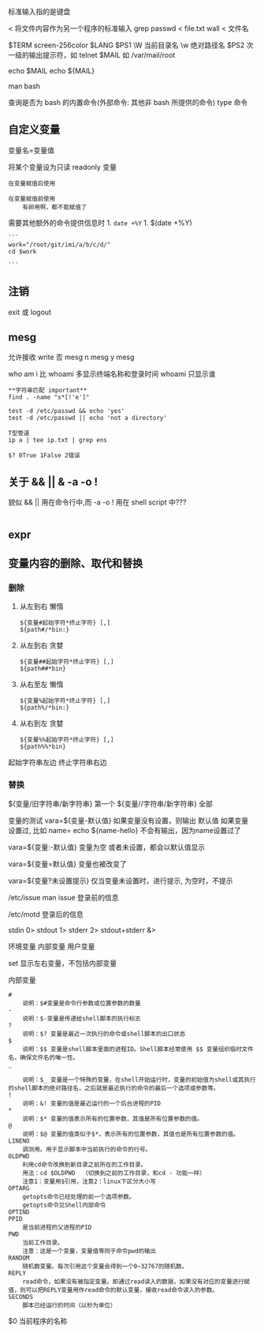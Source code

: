 标准输入指的是键盘

< 将文件内容作为另一个程序的标准输入
    grep passwd < file.txt
    wall < 文件名

$TERM   screen-256color
$LANG
$PS1
    \W  当前目录名
    \w  绝对路径名
$PS2
    次一级的输出提示符，如 telnet
$MAIL
    如 /var/mail/root



echo $MAIL
echo ${MAIL}



man bash

查询是否为 bash 的内置命令(外部命令: 其他非 bash 所提供的命令)
    type 命令


## 自定义变量
变量名=变量值

将某个变量设为只读
    readonly 变量

    在变量赋值后使用    
        
    在变量赋值前使用    
        有卵用啊，都不能赋值了

需要其他额外的命令提供信息时
    1. `date +%Y`
    1. $(date +%Y)

    ```
    work="/root/git/imi/a/b/c/d/"
    cd $work

    ```

## 注销
exit 或 logout

## mesg
允许接收 write 否
mesg n
mesg y
mesg



who am i 比 whoami 多显示终端名称和登录时间
whoami 只显示谁

```
**字符串匹配 important**
find . -name "s*[!'e']"

test -d /etc/passwd && echo 'yes'
test -d /etc/passwd || echo 'not a directory'

T型管道
ip a | tee ip.txt | grep ens

$? 0True 1False 2错误
```

## 关于 && ||  \& -a -o !
貌似 && || 用在命令行中,而 -a -o ! 用在 shell script 中???

```

```
## expr





## 变量内容的删除、取代和替换
### 删除
1. 从左到右 懒惰

    ```
    ${变量#起始字符*终止字符} [,]
    ${path#/*bin:}
    ```

1. 从左到右 贪婪

    ```
    ${变量##起始字符*终止字符} [,]
    ${path##*bin}
    ```
1. 从右至左 懒惰

    ```
    ${变量%起始字符*终止字符} [,]
    ${path%/*bin:}
    ```
1. 从右到左 贪婪

    ```
    ${变量%%起始字符*终止字符} [,]
    ${path%%*bin}
    ```

起始字符串左边
终止字符串右边

### 替换
${变量/旧字符串/新字符串}   第一个
${变量//字符串/新字符串}    全部



变量的测试
vara=${变量-默认值}
    如果变量没有设置，则输出 默认值
    如果变量 设置过, 比如 name=
        echo ${name-hello} 不会有输出，因为name设置过了

vara=${变量:-默认值}
    变量为空 或者未设置，都会以默认值显示

vara=${变量=默认值}
    变量也被改变了

vara=${变量?未设置提示} 仅当变量未设置时，进行提示, 为空时，不提示



/etc/issue
    man issue
    登录前的信息

/etc/motd
    登录后的信息


stdin   0>
stdout  1>
stderr  2>
stdout+stderr &>





环境变量
内部变量
用户变量

set 显示左右变量，不包括内部变量

内部变量
```
#
    说明：$#变量是命令行参数或位置参数的数量
-
    说明：$-变量是传递给shell脚本的执行标志
?
    说明：$? 变量是最近一次执行的命令或shell脚本的出口状态
$
    说明：$$ 变量是shell脚本里面的进程ID。Shell脚本经常使用 $$ 变量组织临时文件名，确保文件名的唯一性。
_

    说明：$_ 变量是一个特殊的变量，在shell开始运行时，变量的初始值为shell或其执行的shell脚本的绝对路径名，之后就是最近执行的命令的最后一个选项或参数等。
!
    说明：&! 变量的值是最近运行的一个后台进程的PID
*
    说明：$* 变量的值表示所有的位置参数，其值是所有位置参数的值。
@
    说明：$@ 变量的值类似于$*，表示所有的位置参数，其值也是所有位置参数的值。
LINENO
    调测用。用于显示脚本中当前执行的命令的行号。
OLDPWD
    利用cd命令改换到新目录之前所在的工作目录。
    用法：cd $OLDPWD  （切换到之前的工作目录，和cd - 功能一样）
    注意1：变量用$引用，注意2：linux下区分大小写
OPTARG
    getopts命令已经处理的前一个选项参数。
    getopts命令见Shell内部命令
OPTIND
PPID
    是当前进程的父进程的PID
PWD
    当前工作目录。
    注意：这是一个变量，变量值等同于命令pwd的输出
RANDOM
    随机数变量。每次引用这个变量会得到一个0~32767的随机数。
REPLY
    read命令，如果没有被指定变量。即通过read读入的数据，如果没有对应的变量进行赋值，则可以把REPLY变量用作read命令的默认变量，接收read命令读入的参数。
SECONDS
    脚本已经运行的时间（以秒为单位）

```

$0 当前程序的名称

